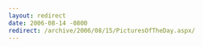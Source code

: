 ```yaml
---
layout: redirect
date: 2006-08-14 -0800
redirect: /archive/2006/08/15/PicturesOfTheDay.aspx/
---
```

